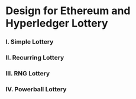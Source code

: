 # Design for Ethereum and Hyperledger Lottery
### I. Simple Lottery
### II. Recurring Lottery
### III. RNG Lottery
### IV. Powerball Lottery
